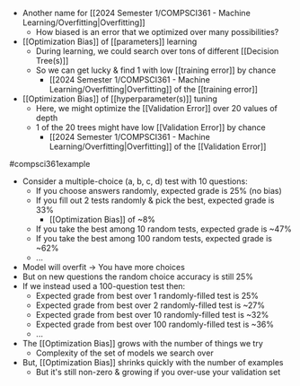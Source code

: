 - Another name for [[2024 Semester 1/COMPSCI361 - Machine Learning/Overfitting|Overfitting]]
	- How biased is an error that we optimized over many possibilities?
- [[Optimization Bias]] of [[parameters]] learning
	- During learning, we could search over tons of different [[Decision Tree(s)]]
	- So we can get lucky & find 1 with low [[training error]] by chance
		- [[2024 Semester 1/COMPSCI361 - Machine Learning/Overfitting|Overfitting]] of the [[training error]]
- [[Optimization Bias]] of [[hyperparameter(s)]] tuning
	- Here, we might optimize the [[Validation Error]] over 20 values of depth
	- 1 of the 20 trees might have low [[Validation Error]] by chance
		- [[2024 Semester 1/COMPSCI361 - Machine Learning/Overfitting|Overfitting]] of the [[Validation Error]]

#compsci361example 
- Consider a multiple-choice (a, b, c, d) test with 10 questions:
	- If you choose answers randomly, expected grade is 25% (no bias)
	- If you fill out 2 tests randomly & pick the best, expected grade is 33%
		- [[Optimization Bias]] of ~8%
	- If you take the best among 10 random tests, expected grade is ~47%
	- If you take the best among 100 random tests, expected grade is ~62%
	- ...
- Model will overfit $\rightarrow$ You have more choices
- But on new questions the random choice accuracy is still 25%
- If we instead used a 100-question test then:
	- Expected grade from best over 1 randomly-filled test is 25%
	- Expected grade from best over 2 randomly-filled test is ~27%
	- Expected grade from best over 10 randomly-filled test is ~32%
	- Expected grade from best over 100 randomly-filled test is ~36%
	- ...
- The [[Optimization Bias]] grows with the number of things we try
	- Complexity of the set of models we search over
- But, [[Optimization Bias]] shrinks quickly with the number of examples
	- But it's still non-zero & growing if you over-use your validation set

